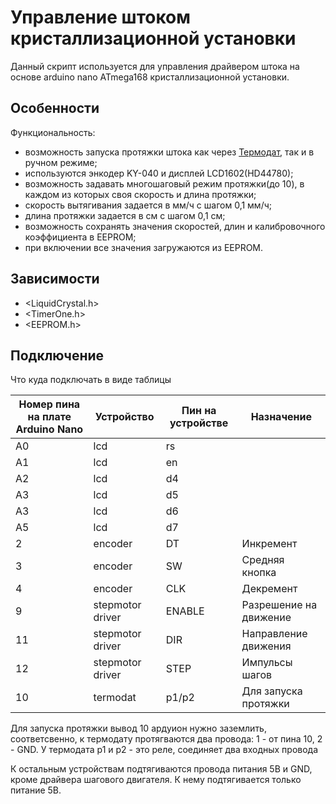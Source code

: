 # Управление штоком кристаллизационной установки

Данный скрипт используется для управления драйвером штока на основе arduino nano ATmega168 кристаллизационной установки. 

## Особенности

Функциональность:
* возможность запуска протяжки штока как через [Термодат](https://www.termodat.ru/), так и в ручном режиме;
* используются энкодер KY-040 и дисплей LCD1602(HD44780);
* возможность задавать многошаговый режим протяжки(до 10), в каждом из которых своя скорость и длина протяжки;
* скорость вытягивания задается в мм/ч с шагом 0,1 мм/ч;
* длина протяжки задается в см с шагом 0,1 см;
* возможность сохранять значения скоростей, длин и калибровочного коэффициента в EEPROM;  
* при включении все значения загружаются из EEPROM.

## Зависимости

* <LiquidCrystal.h>
* <TimerOne.h>
* <EEPROM.h>


## Подключение

Что куда подключать в виде таблицы



| Номер пина на плате Arduino Nano | Устройство        | Пин на устройстве | Назначение             |
|----------------------------------|-------------------|-------------------|------------------------|
| A0                               | lcd               | rs                |                        |
| A1                               | lcd               | en                |                        |
| A2                               | lcd               | d4                |                        |
| A3                               | lcd               | d5                |                        |
| A3                               | lcd               | d6                |                        |
| A5                               | lcd               | d7                |                        |
| 2                                | encoder           | DT                | Инкремент              |
| 3                                | encoder           | SW                | Средняя кнопка         |
| 4                                | encoder           | CLK               | Декремент              |
| 9                                | stepmotor driver  | ENABLE            | Разрешение на движение |
| 11                               | stepmotor driver  | DIR               | Направление движения   |
| 12                               | stepmotor driver  | STEP              | Импульсы шагов         |
| 10                               | termodat          | p1/p2             | Для запуска протяжки   |


Для запуска протяжки вывод 10 ардуион нужно заземлить, соответсвенно, к термодату протягваются два провода: 1 - от пина 10, 2 - GND. 
У термодата р1 и р2 - это реле, соединяет два входных провода

К остальным устройствам подтягиваются провода питания 5В и GND, кроме драйвера шагового двигателя. К нему подтягивается только питание 5В.

